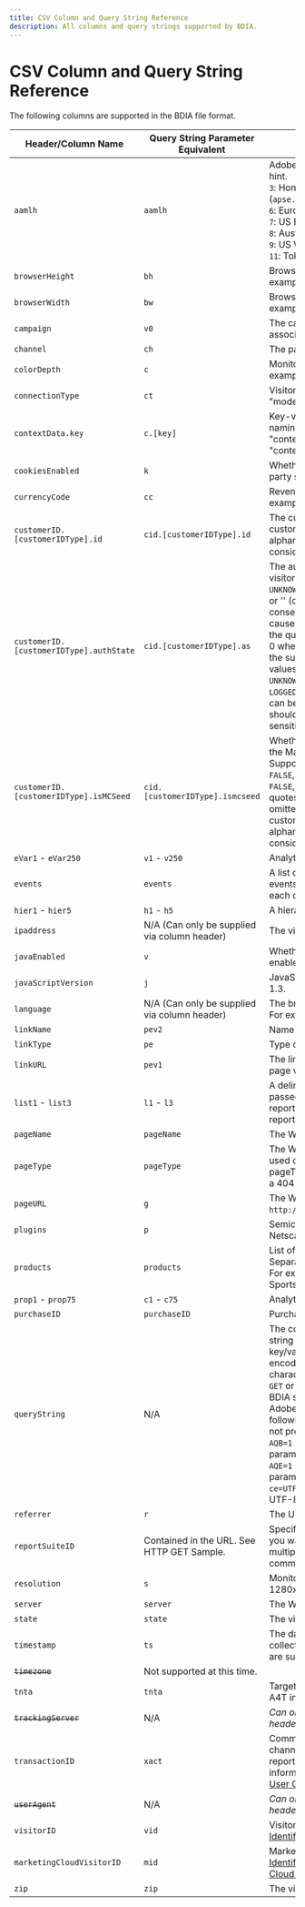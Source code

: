```yaml
---
title: CSV Column and Query String Reference
description: All columns and query strings supported by BDIA.
---
```


# CSV Column and Query String Reference

The following columns are supported in the BDIA file format.

Header/Column Name | Query String Parameter Equivalent | Description
--|--|--
`aamlh` | `aamlh` | Adobe Audience Manager location hint.<br>`3`: Hong Kong/Singapore (`apse.demdex.net`)<br>`6`: Europe (`irl1.demdex.net`)<br>`7`: US East (`use.demdex.net`)<br>`8`: Australia (`apse2.demdex.net`)<br>`9`: US West (`usw2.demdex.net`)<br>`11`: Tokyo (`tyo3.demdex.net`)
`browserHeight` | `bh` | Browser height in pixels (For example, 768).
`browserWidth` | `bw` | Browser width in pixels (For example, 1024).
`campaign` | `v0` | The campaign tracking code associated with the page.
`channel` | `ch` | The page title or bread crumb.
`colorDepth` | `c` | Monitor color depth in bits (For example, 24).
`connectionType` | `ct` | Visitor's connection type ("lan" or "modem").
`contextData.key` | `c.[key]` | Key-values pairs are specified in by naming the header "contextData.product" or "contextData.color".
`cookiesEnabled` | `k` | Whether the visitor supports first party session cookies (`Y` or `N`).
`currencyCode` | `cc` | Revenue currency code For example, USD.
`customerID.[customerIDType].id` | `cid.[customerIDType].id` | The customer ID to use. The customerIDType can be any alphanumeric string, but should be considered case sensitive.
`customerID.[customerIDType].authState` | `cid.[customerIDType].as` | The authenticated state of the visitor. Supported values are: `0`, `1`, `2`, `UNKNOWN`, `AUTHENTICATED`, `LOGGED_OUT`, or '' (case insensitive). Two consecutive single quotes ('') causes the value to be omitted from the query string which translates to 0 when the hit is made. Please note the supported authState numeric values denote the following: `0 = UNKNOWN`, `1 = AUTHENTICATED`, `2 = LOGGED_OUT`. The customerIDType can be any alphanumeric string, but should be considered case sensitive.
`customerID.[customerIDType].isMCSeed` | `cid.[customerIDType].ismcseed` | Whether or not this is the seed for the Marketing Cloud Visitor ID. Supported values are: `0`, `1`, `TRUE`, `FALSE`, '' (case insensitive). Using `0`, `FALSE`, or two consecutive single quotes (`''`) causes the value to be omitted from the query string. The customerIDType can be any alphanumeric string, but should be considered case sensitive.
`eVar1` - `eVar250` | `v1` - `v250` | Analytics eVar.
`events` | `events` | A list of Analytics events. Multiple events are separated by a comma in each data row field.
`hier1` - `hier5` | `h1` - `h5` | A hierarchy string.
`ipaddress` | N/A (Can only be supplied via column header) | The visitor's IP address.
`javaEnabled` | `v` | Whether the visitor has Java enabled (`Y` or `N`).
`javaScriptVersion` | `j` | JavaScript version. For example, 1.3.
`language` | N/A (Can only be supplied via column header) | The browser's supported language. For example, "en-us".
`linkName` | `pev2` | Name of link.
`linkType` | `pe` | Type of link (`d`, `e`, or `o`).
`linkURL` | `pev1` | The link's HREF. For custom links, page values are ignored.
`list1` - `list3` | `l1` - `l3` | A delimited list of values that are passed into a variable, then reported as individual line items for reporting.
`pageName` | `pageName` | The Web page name.
`pageType` | `pageType` | The Web page type. This is only used on 404 error pages. Set pageType to "Error Page" for when a 404 error is detected.
`pageURL` | `g` | The Web page URL. For example, `http://www.example.com/index.html`.
`plugins` | `p` | Semicolon separated list of Netscape plug-in names.
`products` | `products` | List of all products on the page. Separate products with a comma. For example: Sports;Ball;1;5.95,Toys; Top;1:1.99.
`prop1` - `prop75` | `c1` - `c75` | Analytics property name.
`purchaseID` | `purchaseID` | Purchase ID number.
`queryString` | N/A | The column that you put all query string data in. Data must be in key/value pairs and be fully URL encoded, including any multibyte characters. Its contents is used in a `GET` or `POST` call to Analytics. When BDIA submits a `queryString` row to Adobe Analytics, it adds the following param values if they are not present:<br>`AQB=1` (Start of server call parameters)<br>`AQE=1` (End of server call parameters)<br>`ce=UTF-8` (Character Encoding of UTF-8)
`referrer` | `r` | The URL of the page referrer.
`reportSuiteID` | Contained in the URL. See HTTP GET Sample. | Specifies the report suites where you want to submit data. Separate multiple report suite IDs with a comma.
`resolution` | `s` | Monitor resolution For example, 1280x1024.
`server` | `server` | The Web server serving the page.
`state` | `state` | The visitor's U.S. state.
`timestamp` | `ts` | The date and time that the data was collected. [Unix Time](https://en.wikipedia.org/wiki/Unix_time) and [ISO-8601](https://en.wikipedia.org/wiki/ISO_8601) are supported.
~~`timezone`~~ | Not supported at this time. | |
`tnta` | `tnta` | Target data payload, for use with A4T integrations
~~`trackingServer`~~ | N/A | *Can only be supplied via column header*
`transactionID` | `xact` | Common value used to tie multi-channel user activities together for reporting purposes. For more information, see the [Data Sources User Guide](https://docs.adobe.com/content/help/en/analytics/import/data-sources/datasrc-home.html).
~~`userAgent`~~ | N/A | *Can only be supplied via column header*
`visitorID` | `vid` | Visitor's Analytics ID. See [Visitor Identification](https://docs.adobe.com/content/help/en/id-service/using/home.html).
`marketingCloudVisitorID` | `mid` | Marketing Cloud ID. See [Visitor Identification and the Marketing Cloud Visitor ID Service](https://docs.adobe.com/content/help/en/id-service/using/home.html).
`zip` | `zip` | The visitor's zip code.
